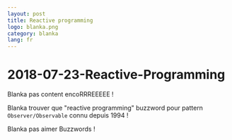 ```yaml
---
layout: post
title: Reactive programming
logo: blanka.png
category: blanka
lang: fr
---
```


# 2018-07-23-Reactive-Programming

Blanka pas content encoRRREEEEE !

Blanka trouver que "reactive programming" buzzword pour pattern `Observer/Observable` connu depuis 1994 !

Blanka pas aimer Buzzwords !


